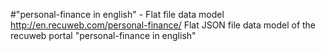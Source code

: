 #"personal-finance in english" - Flat file data model
http://en.recuweb.com/personal-finance/
Flat JSON file data model of the recuweb portal "personal-finance in english"
